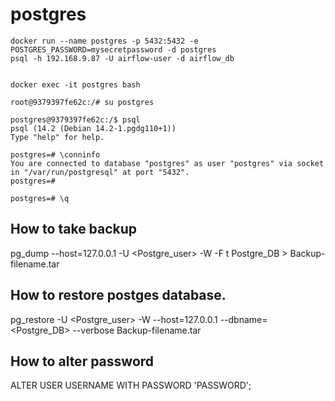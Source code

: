 # postgres

```
docker run --name postgres -p 5432:5432 -e POSTGRES_PASSWORD=mysecretpassword -d postgres
psql -h 192.168.9.87 -U airflow-user -d airflow_db


docker exec -it postgres bash

root@9379397fe62c:/# su postgres

postgres@9379397fe62c:/$ psql
psql (14.2 (Debian 14.2-1.pgdg110+1))
Type "help" for help.

postgres=# \conninfo
You are connected to database "postgres" as user "postgres" via socket in "/var/run/postgresql" at port "5432".
postgres=#

postgres=# \q
```
## How to take backup
pg_dump --host=127.0.0.1 -U <Postgre_user> -W -F t Postgre_DB > Backup-filename.tar


## How to restore postges database.
pg_restore -U <Postgre_user> -W --host=127.0.0.1 --dbname=<Postgre_DB> --verbose Backup-filename.tar

## How to alter password
ALTER USER USERNAME WITH PASSWORD 'PASSWORD';
